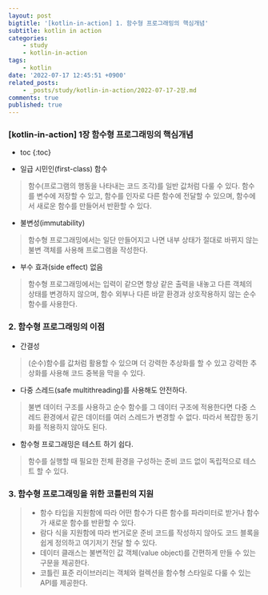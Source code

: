 ```yaml
---
layout: post
bigtitle: '[kotlin-in-action] 1. 함수형 프로그래밍의 핵심개념'
subtitle: kotlin in action
categories:
    - study
    - kotlin-in-action
tags:
    - kotlin
date: '2022-07-17 12:45:51 +0900'
related_posts:
    - _posts/study/kotlin-in-action/2022-07-17-2장.md
comments: true
published: true
---
```


### [kotlin-in-action] 1장 함수형 프로그래밍의 핵심개념

* toc
{:toc}

- 일급 시민인(first-class) 함수

> 함수(프로그램의 행동을 나타내는 코드 조각)를 일반 값처럼 다룰 수 있다. 함수를 변수에 저장할 수 있고, 함수를 인자로 다른 함수에 전달할 수 있으며, 함수에서 새로운 함수를 만들어서 반환할 수 있다.

- 불변성(immutability)

> 함수형 프로그래밍에서는 일단 만들어지고 나면 내부 상태가 절대로 바뀌지 않는 불변 객체를 사용해 프로그램을 작성한다.

- 부수 효과(side effect) 없음

> 함수형 프로그래밍에서는 입력이 같으면 항상 같은 출력을 내놓고 다른 객체의 상태를 변경하지 않으며, 함수 외부나 다른 바깥 환경과 상호작용하지 않는 순수 함수를 사용한다.

### 2. 함수형 프로그래밍의 이점

- 간결성

> (순수)함수를 값처럼 활용할 수 있으며 더 강력한 추상화를 할 수 있고 강력한 추상화를 사용해 코드 중복을 막을 수 있다.

- 다중 스레드(safe multithreading)를 사용해도 안전하다.

> 불변 데이터 구조를 사용하고 순수 함수를 그 데이터 구조에 적용한다면 다중 스레드 환경에서 같은 데이터를 여러 스레드가 변경할 수 없다. 따라서 복잡한 동기화를 적용하지 않아도 된다.

- 함수형 프로그래밍은 테스트 하기 쉽다.

> 함수를 실행할 때 필요한 전체 환경을 구성하는 준비 코드 없이 독립적으로 테스트 할 수 있다.

### 3. 함수형 프로그래밍을 위한 코틀린의 지원

> - 함수 타입을 지원함에 따라 어떤 함수가 다른 함수를 파라미터로 받거나 함수가 새로운 함수를 반환할 수 있다.
>- 람다 식을 지원함에 따라 번거로운 준비 코드를 작성하지 않아도 코드 블록을 쉽게 정의하고 여기저기 전달 할 수 있다.
>- 데이터 클래스는 불변적인 값 객체(value object)를 간편하게 만들 수 있는 구문을 제공한다.
>- 코틀린 표준 라이브러리는 객체와 컬렉션을 함수형 스타일로 다룰 수 있는 API를 제공한다.
